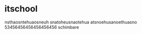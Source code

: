 # itschool
nsthaosntehuaosneuh
snatoheusnaotehua
atsnoehusanoethuasno
53456456456456456456
schimbare
